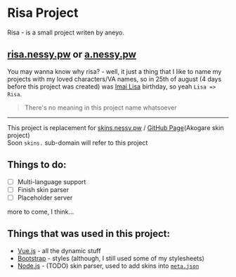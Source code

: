 # Risa Project

Risa - is a small project writen by aneyo.

## [risa.nessy.pw](https://risa.nessy.pw) or [a.nessy.pw](https://a.nessy.pw)

You may wanna know why risa? - well, it just a thing that I like to name my projects with my loved characters/VA names, so in 25th of august (4 days before this project was created) was [Imai Lisa](http://bandori.wikia.com/wiki/Imai_Lisa) birthday, so yeah `Lisa => Risa`.
> There's no meaning in this project name whatsoever

****

This project is replacement for [skins.nessy.pw](http://skins.nessy.pw) / [GitHub Page](https://github.com/NessyBaka/akogare)(Akogare skin project)  
Soon `skins.` sub-domain will refer to this project

## Things to do:

- [ ] Multi-language support
- [ ] Finish skin parser
- [ ] Placeholder server

more to come, I think...

## Things that was used in this project:

- [Vue.js](http://vuejs.org/) - all the dynamic stuff
- [Bootstrap](https://getbootstrap.com/) - styles (although, I still used some of my stylesheets)
- [Node.js](https://nodejs.org/) - (TODO) skin parser, used to add skins into [`meta.json`](https://github.com/NessyBaka/risa/blob/master/meta.json)